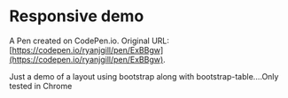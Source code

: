 # Responsive demo

A Pen created on CodePen.io. Original URL: [https://codepen.io/ryanjgill/pen/ExBBgw](https://codepen.io/ryanjgill/pen/ExBBgw).

Just a demo of a layout using bootstrap along with bootstrap-table....Only tested in Chrome